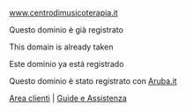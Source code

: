 www.centrodimusicoterapia.it

Questo dominio è già registrato

This domain is already taken

Este dominio ya está registrado

Questo dominio è stato registrato con [Aruba.it](https://www.aruba.it/home.aspx?lang=it-IT)

[Area clienti](https://managehosting.aruba.it/) | [Guide e Assistenza](https://assistenza.aruba.it/home.aspx)